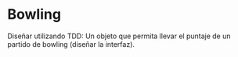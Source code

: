 # Bowling
Diseñar utilizando TDD: Un objeto que permita llevar el puntaje de un partido de bowling (diseñar la interfaz).